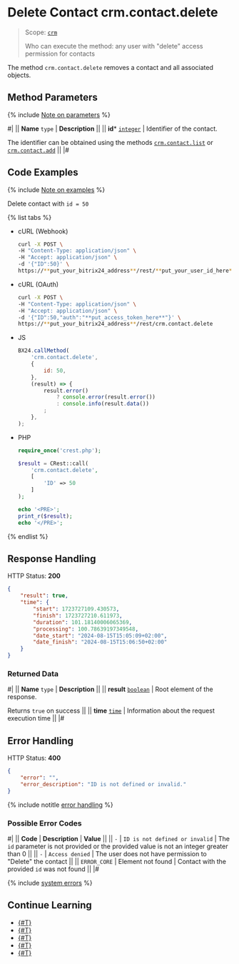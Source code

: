# Delete Contact crm.contact.delete

> Scope: [`crm`](../../scopes/permissions.md)
>
> Who can execute the method: any user with "delete" access permission for contacts

The method `crm.contact.delete` removes a contact and all associated objects.

## Method Parameters

{% include [Note on parameters](../../../_includes/required.md) %}

#|
|| **Name**
`type` | **Description** ||
|| **id***
[`integer`][1] | Identifier of the contact.

The identifier can be obtained using the methods [`crm.contact.list`](crm-contact-list.md) or [`crm.contact.add`](crm-contact-add.md) ||
|#

## Code Examples

{% include [Note on examples](../../../_includes/examples.md) %}

Delete contact with `id = 50`

{% list tabs %}

- cURL (Webhook)

    ```bash
    curl -X POST \
    -H "Content-Type: application/json" \
    -H "Accept: application/json" \
    -d '{"ID":50}' \
    https://**put_your_bitrix24_address**/rest/**put_your_user_id_here**/**put_your_webhook_here**/crm.contact.delete
    ```

- cURL (OAuth)

    ```bash
    curl -X POST \
    -H "Content-Type: application/json" \
    -H "Accept: application/json" \
    -d '{"ID":50,"auth":"**put_access_token_here**"}' \
    https://**put_your_bitrix24_address**/rest/crm.contact.delete
    ```

- JS

    ```js
    BX24.callMethod(
        'crm.contact.delete',
        {
            id: 50,
        },
        (result) => {
            result.error()
                ? console.error(result.error())
                : console.info(result.data())
            ;
        },
    );
    ```

- PHP

    ```php
    require_once('crest.php');

    $result = CRest::call(
        'crm.contact.delete',
        [
            'ID' => 50
        ]
    );

    echo '<PRE>';
    print_r($result);
    echo '</PRE>';
    ```

{% endlist %}

## Response Handling

HTTP Status: **200**

```json
{
    "result": true,
    "time": {
        "start": 1723727109.430573,
        "finish": 1723727210.611973,
        "duration": 101.18140006065369,
        "processing": 100.78639197349548,
        "date_start": "2024-08-15T15:05:09+02:00",
        "date_finish": "2024-08-15T15:06:50+02:00"
    }
}
```

### Returned Data

#|
|| **Name**
`type` | **Description** ||
|| **result**
[`boolean`][1] | Root element of the response.

Returns `true` on success ||
|| **time**
[`time`](../../data-types.md#time) | Information about the request execution time ||
|#

## Error Handling

HTTP Status: **400**

```json
{
    "error": "",
    "error_description": "ID is not defined or invalid."
}
```

{% include notitle [error handling](../../../_includes/error-info.md) %}

### Possible Error Codes

#|
|| **Code** | **Description** | **Value** ||
|| `-`     | `ID is not defined or invalid` | The `id` parameter is not provided or the provided value is not an integer greater than 0 ||
|| `-`     | `Access denied` | The user does not have permission to "Delete" the contact ||
|| `ERROR_CORE` | Element not found | Contact with the provided `id` was not found ||
|#

{% include [system errors](./../../../_includes/system-errors.md) %}

## Continue Learning

- [{#T}](./crm-contact-add.md)
- [{#T}](./crm-contact-update.md)
- [{#T}](./crm-contact-get.md)
- [{#T}](./crm-contact-list.md)
- [{#T}](./crm-contact-fields.md)

[1]: ../../data-types.md